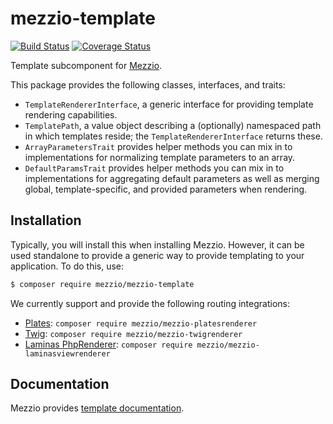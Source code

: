 # mezzio-template

[![Build Status](https://travis-ci.org/mezzio/mezzio-template.svg?branch=master)](https://travis-ci.org/mezzio/mezzio-template)
[![Coverage Status](https://coveralls.io/repos/github/mezzio/mezzio-template/badge.svg?branch=master)](https://coveralls.io/github/mezzio/mezzio-template?branch=master)

Template subcomponent for [Mezzio](https://github.com/mezzio/mezzio).

This package provides the following classes, interfaces, and traits:

- `TemplateRendererInterface`, a generic interface for providing template
  rendering capabilities.
- `TemplatePath`, a value object describing a (optionally) namespaced path in
  which templates reside; the `TemplateRendererInterface` returns these.
- `ArrayParametersTrait` provides helper methods you can mix in to
  implementations for normalizing template parameters to an array.
- `DefaultParamsTrait` provides helper methods you can mix in to
  implementations for aggregating default parameters as well as merging global,
  template-specific, and provided parameters when rendering.

## Installation

Typically, you will install this when installing Mezzio. However, it can be
used standalone to provide a generic way to provide templating to your
application. To do this, use:

```bash
$ composer require mezzio/mezzio-template
```

We currently support and provide the following routing integrations:

- [Plates](https://github.com/thephpleague/plates):
  `composer require mezzio/mezzio-platesrenderer`
- [Twig](http://twig.sensiolabs.org/):
  `composer require mezzio/mezzio-twigrenderer`
- [Laminas PhpRenderer](https://github.com/laminas/laminas-view):
  `composer require mezzio/mezzio-laminasviewrenderer`

## Documentation

Mezzio provides [template documentation](https://docs.mezzio.dev/mezzio/features/template/intro/).
